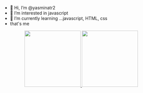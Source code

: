 - 👋 Hi, I’m @yasminatr2
- 👀 I’m interested in  javascript
- 🌱 I’m currently learning ...javascript, HTML, css
- that's me

<div align="center">
  <a href="https://github.com/yasminatr2">
  <img height="180em" src="https://github-readme-stats.vercel.app/api?username=rafaballerini&show_icons=true&theme=dracula&include_all_commits=true&count_private=true"/>
  <img height="180em" src="https://github-readme-stats.vercel.app/api/top-langs/?username=rafaballerini&layout=compact&langs_count=7&theme=dracula"/>
</div>
